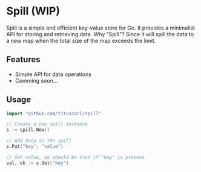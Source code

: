 # Spill (WIP)

Spill is a simple and efficient key-value store for Go. It provides a minimalist API for storing and retrieving data.
Why "Spill"? Since it will spill the data to a new map when the total size of the map exceeds the limit.

## Features

- Simple API for data operations
- Comming soon...


## Usage

```go
import "github.com/tituscarl/spill"

// Create a new spill instance
s := spill.New()

// Add data to the spill
s.Put("key", "value")

// Get value, ok should be true if "key" is present
val, ok := s.Get("key")
```

